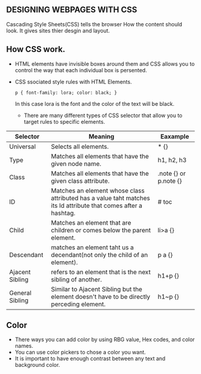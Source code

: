 ## DESIGNING WEBPAGES WITH CSS
Cascading Style Sheets(CSS) tells the browser How the content should look. It gives sites thier desgin and layout. 

## How CSS work. 

- HTML elements have invisible boxes around them and CSS allows you to control the way that each individual box is persented. 
- CSS ssociated style rules with HTML Elements. 
    
    `p {
        font-family: lora;
        color: black;
        }`
  
  In this case lora is the font and the color of the text will be black. 
  
  - There are many different types of CSS selector that allow you to target rules to specific elements. 
  
|  Selector   |     Meaning         |  Eaxample   |
|  ----------- | ------------------- | -------------
|  Universal | Selects all elements. | * {}  |
|  Type  | Matches all elements that have the given node name. | h1, h2, h3  |
|  Class | Matches all elements that have the given class attribute. | .note {} or p.note {}  |
|  ID  | Matches an element whose class attributed has a value taht matches its Id attribute that comes after a hashtag.  | # toc |
|  Child| Matches an element that are children or comes below the parent element. | li>a {}  |
|  Descendant  | matches an element taht us a decendant(not only the child of an element). | p a {} |
|  Ajacent Sibling  | refers to an element that is the next sibling of another. | h1+p {}  |
|  General Sibling  | Similar to Ajacent Sibling but the element doesn't have to be directly perceding element.| h1~p {} |
  
## Color 

- There ways you can add color by using RBG value, Hex codes, and color names. 
- You can use color pickers to chose a color you want. 
- It is important to have enough contrast between any text and background color. 
